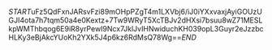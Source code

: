 $START$uFz5QdFxnJARsvFzi89mOHpPZgT4m1LXVbj6/iJ0iYXxvaxjAyiGOUzUGJI4ota7h7tqm50a4e0Kextz+7Tw9WRyT5XcTBJv2dHXsi7bsuu8wZ71MESLkpWMThbqog6E9iR8yrPewI9Ncx7JklJvIHNwiduchKH039opL3Guyr2eJzzbcHLKy3eBjAkcYUoKh2YXk5J4p6kz6RdMsQ78Wg==$END$